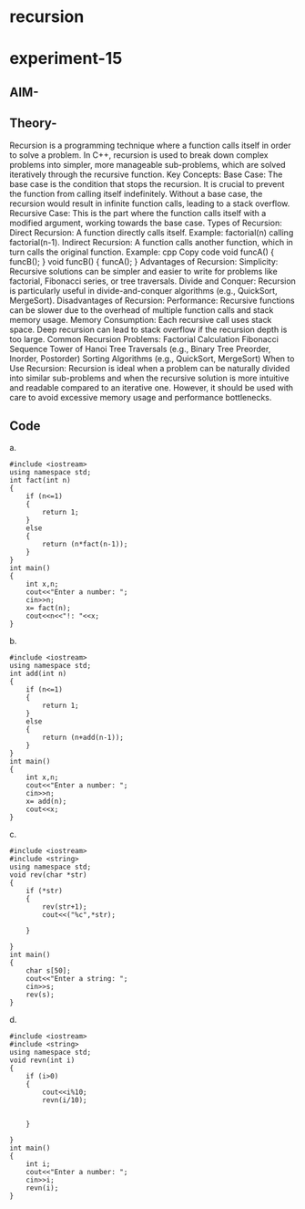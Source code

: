 # recursion
# experiment-15
## AIM- 
## Theory-
Recursion is a programming technique where a function calls itself in order to solve a problem. In C++, recursion is used to break down complex problems into simpler, more manageable sub-problems, which are solved iteratively through the recursive function.
Key Concepts:
Base Case: The base case is the condition that stops the recursion. It is crucial to prevent the function from calling itself indefinitely. Without a base case, the recursion would result in infinite function calls, leading to a stack overflow.
Recursive Case: This is the part where the function calls itself with a modified argument, working towards the base case.
Types of Recursion:
Direct Recursion: A function directly calls itself.
Example: factorial(n) calling factorial(n-1).
Indirect Recursion: A function calls another function, which in turn calls the original function.
Example:
cpp
Copy code
void funcA() { funcB(); }
void funcB() { funcA(); }
Advantages of Recursion:
Simplicity: Recursive solutions can be simpler and easier to write for problems like factorial, Fibonacci series, or tree traversals.
Divide and Conquer: Recursion is particularly useful in divide-and-conquer algorithms (e.g., QuickSort, MergeSort).
Disadvantages of Recursion:
Performance: Recursive functions can be slower due to the overhead of multiple function calls and stack memory usage.
Memory Consumption: Each recursive call uses stack space. Deep recursion can lead to stack overflow if the recursion depth is too large.
Common Recursion Problems:
Factorial Calculation
Fibonacci Sequence
Tower of Hanoi
Tree Traversals (e.g., Binary Tree Preorder, Inorder, Postorder)
Sorting Algorithms (e.g., QuickSort, MergeSort)
When to Use Recursion:
Recursion is ideal when a problem can be naturally divided into similar sub-problems and when the recursive solution is more intuitive and readable compared to an iterative one. However, it should be used with care to avoid excessive memory usage and performance bottlenecks.
## Code
a.
~~~
#include <iostream>
using namespace std;
int fact(int n)
{
    if (n<=1)
    {
        return 1;
    }
    else
    {
        return (n*fact(n-1));
    }
}
int main()
{
    int x,n;
    cout<<"Enter a number: ";
    cin>>n;
    x= fact(n);
    cout<<n<<"!: "<<x;
}

~~~

b.
~~~
#include <iostream>
using namespace std;
int add(int n)
{
    if (n<=1)
    {
        return 1;
    }
    else
    {
        return (n+add(n-1));
    }
}
int main()
{
    int x,n;
    cout<<"Enter a number: ";
    cin>>n;
    x= add(n);
    cout<<x;
}

~~~
c.
~~~
#include <iostream>
#include <string>
using namespace std;
void rev(char *str)
{
    if (*str)
    {
        rev(str+1);
        cout<<("%c",*str);

    }

}
int main()
{
    char s[50];
    cout<<"Enter a string: ";
    cin>>s;
    rev(s);
}

~~~
d.
~~~
#include <iostream>
#include <string>
using namespace std;
void revn(int i)
{
    if (i>0)
    {
        cout<<i%10;
        revn(i/10);
        

    }

}
int main()
{
    int i;
    cout<<"Enter a number: ";
    cin>>i;
    revn(i);
}

~~~





